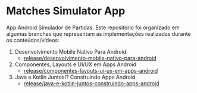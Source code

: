 # Matches Simulator App
App Android Simulador de Partidas. Este repositório foi organizado em algumas branches que representam as implementações realizadas durante os conteúdos/vídeos:
1. Desenvolvimento Mobile Nativo Para Android
    - [release/desenvolvimento-mobile-nativo-para-android](https://github.com/victorgusto/matches-simulator-app/tree/desenvolvimento-mobile-nativo-para-android)
2. Componentes, Layouts e UI/UX em Apps Android
    - [release/componentes-layouts-ui-ux-em-apps-android](https://github.com/victorgusto/matches-simulator-app/tree/release/componentes-layouts-ui-ux-em-apps-android)
3. Java e Kotlin Juntos!? Construindo Apps Android
    - [release/java-e-kotlin-juntos-construindo-apps-android](https://github.com/victorgusto/matches-simulator-app/tree/release/java-e-kotlin-juntos-construindo-apps-android)
